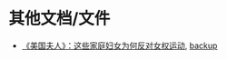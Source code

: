 # 其他文档/文件

- [《美国夫人》：这些家庭妇女为何反对女权运动](https://web.archive.org/web/20230625203358/https://www.thepaper.cn/newsDetail_forward_7393923), [backup](http://archive.today/2023.06.25-203359/https://www.thepaper.cn/newsDetail_forward_7393923)




<!--- - [](), [backup]() --->
